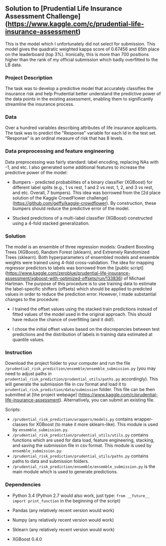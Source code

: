 ## Solution to [Prudential Life Insurance Assessment Challenge] (https://www.kaggle.com/c/prudential-life-insurance-assessment)

This is the model which I unfortunately did not select for submission. This model gives the quadratic weighted kappa score of 0.67456 and 65th place on the leaderboard (top 3%).
Ironically, this is more than 700 positions higher than the rank of my official submission which badly overfitted to the LB data.

### Project Description

The task was to develop a predictive model that accurately classifies the insurance risk and help Prudential better understand 
the predictive power of the data points in the existing assessment, enabling them to significantly streamline the insurance process.

### Data

Over a hundred variables describing attributes of life insurance applicants. The task was to predict the "Response" variable for each
Id in the test set. "Response" is an ordinal measure of risk that has 8 levels.

### Data preprocessing and feature engineering

Data preprocessing was fairly standard: label encoding, replacing NAs with -1, and etc. I also generated some additional features
to increase the predictive power of the model:
  - Bumpers - predicted probabilities of a binary classifier (XGBoost) for different label splits (e.g., 1 vs rest, 1 and 2 vs rest, 1, 2, and 3 vs rest, and etc. Overall, 7 bumpers).
  This idea was borrowed from the [2d place solution of the Kaggle CrowdFlower challenge] (https://github.com/geffy/kaggle-crowdflower). By construction, these bumpers should reduce the predictive error of the model.

  - Stucked predictions of a multi-label classifier (XGBoost) constructed using a 4-fold stacked generalization. 

### Solution

 The model is an ensemble of three regression models: Gradient Boosting Trees (XGBoost), Random Forest (sklearn), and Extremely Randomized Trees (sklearn).
 Both hyperparameters of ensembled models and ensemble weights were trained using 4-fold cross-validation.
 The idea for mapping regressor predictors to labels was borrowed from the [public script] (https://www.kaggle.com/zeroblue/prudential-life-insurance-assessment/xgboost-with-optimized-offsets/run/133836) of Michael Hartman.
 The purpose of this procedure is to use training data to estimate the label-specific shifters (offsets) which should be applied to predicted values
 in order to reduce the prediction error. However, I made substantial changes to the procedure:
   - I trained the offset values using the stacked train predictions instead of fitted values of the model used in the original approach. This should have reduce the chance of overfitting (and it did!).
   
   - I chose the initial offset values based on the discrepancies between test predictions and the distribution of labels in training data estimated at quantile values.
   
### Instruction

Download the project folder to your computer and run the file ```/prudential_risk_prediction/ensemble/ensemble_submission.py```
(you may need to adjust paths in ```prudential_risk_prediction/prudential_utils/paths.py``` accordingly). This will generate
the submission file in csv format and load it to ```prudential_risk_prediction/data/submission``` folder. This file can be then submitted at
[the project webpage] (https://www.kaggle.com/c/prudential-life-insurance-assessment). Alternatively, you can submit an existing file.

Scripts:
- ```/prudential_risk_prediction/wrappers/models.py``` contains wrapper-classes for XGBoost (to make it more sklearn-like). This module is used by ```ensemble_submission.py```.
- ```/prudential_risk_prediction/prudential_utils/utils.py``` contains functions which are used for data load, feature engineering, stacking, and saving the submission file in csv format. This module is used by ```ensemble_submission.py```.
- ```/prudential_risk_prediction/prudential_utils/paths.py``` contains paths to data and submission folders.
- ```/prudential_risk_prediction/ensemble/ensemble_submission.py``` is the main module which is used to generate predictions. 

### Dependencies
- Python 3.4 (Python 2.7 would also work, just type: ```from __future__ import print_function``` in the beginning of the script)

- Pandas (any relatively recent version would work)

- Numpy (any relatively recent version would work)

- Sklearn (any relatively recent version would work)

- XGBoost 0.4.0
